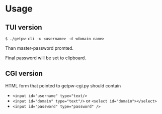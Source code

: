 # Usage

## TUI version

	$ ./getpw-cli -u <username> -d <domain name>

Than master-password promted.

Final password will be set to clipboard.

## CGI version

HTML form that pointed to getpw-cgi.py should contain

+ `<input id="username" type="text/>`
+ `<input id="domain" type="text"/>` or `<select id="domain"></select>`
+ `<input id="password" type="password" />`
